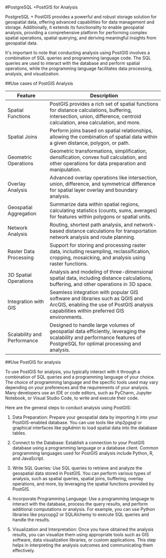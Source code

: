 #PostgreSQL +PostGIS for Analysis

PostgreSQL + PostGIS provides a powerful and robust storage solution for geospatial data, offering advanced capabilities for data management and storage. Additionally, it extends its functionality to enable geospatial analysis, providing a comprehensive platform for performing complex spatial operations, spatial querying, and deriving meaningful insights from geospatial data.

It's important to note that conducting analysis using PostGIS involves a combination of SQL queries and programming language code. The SQL queries are used to interact with the database and perform spatial operations, while the programming language facilitates data processing, analysis, and visualization.

##Use cases of PostGIS Analysis 

| Feature                   | Description                                                                                                                                                                          |
|---------------------------|--------------------------------------------------------------------------------------------------------------------------------------------------------------------------------------|
| Spatial Functions         | PostGIS provides a rich set of spatial functions for distance calculations, buffering, intersection, union, difference, centroid calculation, area calculation, and more.                |
| Spatial Joins             | Perform joins based on spatial relationships, allowing the combination of spatial data within a given distance, polygon, or path.                                                     |
| Geometric Operations      | Geometric transformations, simplification, densification, convex hull calculation, and other operations for data preparation and manipulation.                                         |
| Overlay Analysis          | Advanced overlay operations like intersection, union, difference, and symmetrical difference for spatial layer overlay and boundary analysis.                                       |
| Geospatial Aggregation    | Summarize data within spatial regions, calculating statistics (counts, sums, averages) for features within polygons or spatial units.                                                  |
| Network Analysis          | Routing, shortest path analysis, and network-based distance calculations for transportation network analysis and route planning.                                                      |
| Raster Data Processing    | Support for storing and processing raster data, including resampling, reclassification, cropping, mosaicking, and analysis using raster functions.                                     |
| 3D Spatial Operations     | Analysis and modeling of three-dimensional spatial data, including distance calculations, buffering, and other operations in 3D space.                                              |
| Integration with GIS      | Seamless integration with popular GIS software and libraries such as QGIS and ArcGIS, enabling the use of PostGIS analysis capabilities within preferred GIS environments.           |
| Scalability and Performance | Designed to handle large volumes of geospatial data efficiently, leveraging the scalability and performance features of PostgreSQL for optimal processing and analysis.            |

##Use PostGIS for analysis


To use PostGIS for analysis, you typically interact with it through a combination of SQL queries and a programming language of your choice. The choice of programming language and the specific tools used may vary depending on your preferences and the requirements of your analysis. Many developers use an IDE or code editors, such as PyCharm, Jupyter Notebook, or Visual Studio Code, to write and execute their code.

Here are the general steps to conduct analysis using PostGIS:

1. Data Preparation: Prepare your geospatial data by importing it into your PostGIS-enabled database. You can use tools like shp2pgsql or graphical interfaces like pgAdmin to load spatial data into the database tables.

2. Connect to the Database: Establish a connection to your PostGIS database using a programming language or a database client. Common programming languages used for PostGIS analysis include Python, R, and JavaScript.

3. Write SQL Queries: Use SQL queries to retrieve and analyze the geospatial data stored in PostGIS. You can perform various types of analysis, such as spatial queries, spatial joins, buffering, overlay operations, and more, by leveraging the spatial functions provided by PostGIS.

4. Incorporate Programming Language: Use a programming language to interact with the database, process the query results, and perform additional computations or analysis. For example, you can use Python libraries like psycopg2 or SQLAlchemy to execute SQL queries and handle the results.

5. Visualization and Interpretation: Once you have obtained the analysis results, you can visualize them using appropriate tools such as GIS software, data visualization libraries, or custom applications. This step helps in interpreting the analysis outcomes and communicating them effectively.